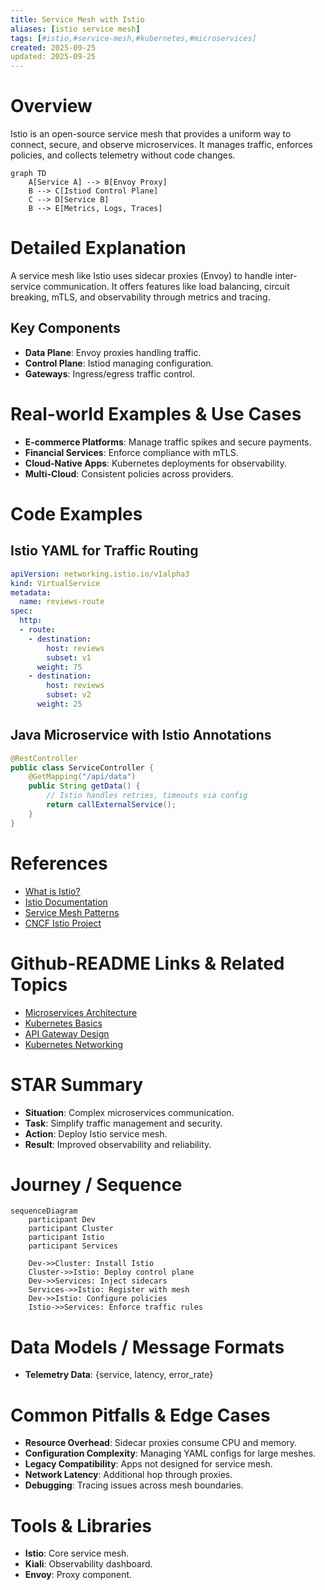 ```yaml
---
title: Service Mesh with Istio
aliases: [istio service mesh]
tags: [#istio,#service-mesh,#kubernetes,#microservices]
created: 2025-09-25
updated: 2025-09-25
---
```


# Overview

Istio is an open-source service mesh that provides a uniform way to connect, secure, and observe microservices. It manages traffic, enforces policies, and collects telemetry without code changes.

```mermaid
graph TD
    A[Service A] --> B[Envoy Proxy]
    B --> C[Istiod Control Plane]
    C --> D[Service B]
    B --> E[Metrics, Logs, Traces]
```

# Detailed Explanation

A service mesh like Istio uses sidecar proxies (Envoy) to handle inter-service communication. It offers features like load balancing, circuit breaking, mTLS, and observability through metrics and tracing.

## Key Components
- **Data Plane**: Envoy proxies handling traffic.
- **Control Plane**: Istiod managing configuration.
- **Gateways**: Ingress/egress traffic control.

# Real-world Examples & Use Cases

- **E-commerce Platforms**: Manage traffic spikes and secure payments.
- **Financial Services**: Enforce compliance with mTLS.
- **Cloud-Native Apps**: Kubernetes deployments for observability.
- **Multi-Cloud**: Consistent policies across providers.

# Code Examples

## Istio YAML for Traffic Routing
```yaml
apiVersion: networking.istio.io/v1alpha3
kind: VirtualService
metadata:
  name: reviews-route
spec:
  http:
  - route:
    - destination:
        host: reviews
        subset: v1
      weight: 75
    - destination:
        host: reviews
        subset: v2
      weight: 25
```

## Java Microservice with Istio Annotations
```java
@RestController
public class ServiceController {
    @GetMapping("/api/data")
    public String getData() {
        // Istio handles retries, timeouts via config
        return callExternalService();
    }
}
```

# References

- [What is Istio?](https://istio.io/latest/docs/concepts/what-is-istio/)
- [Istio Documentation](https://istio.io/latest/docs/)
- [Service Mesh Patterns](https://www.oreilly.com/library/view/service-mesh-patterns/9781492086440/)
- [CNCF Istio Project](https://www.cncf.io/projects/istio/)

# Github-README Links & Related Topics

- [Microservices Architecture](../microservices-architecture/README.md)
- [Kubernetes Basics](../kubernetes-basics/README.md)
- [API Gateway Design](../api-gateway-design/README.md)
- [Kubernetes Networking](../kubernetes-networking/README.md)

# STAR Summary

- **Situation**: Complex microservices communication.
- **Task**: Simplify traffic management and security.
- **Action**: Deploy Istio service mesh.
- **Result**: Improved observability and reliability.

# Journey / Sequence

```mermaid
sequenceDiagram
    participant Dev
    participant Cluster
    participant Istio
    participant Services

    Dev->>Cluster: Install Istio
    Cluster->>Istio: Deploy control plane
    Dev->>Services: Inject sidecars
    Services->>Istio: Register with mesh
    Dev->>Istio: Configure policies
    Istio->>Services: Enforce traffic rules
```

# Data Models / Message Formats

- **Telemetry Data**: {service, latency, error_rate}

# Common Pitfalls & Edge Cases

- **Resource Overhead**: Sidecar proxies consume CPU and memory.
- **Configuration Complexity**: Managing YAML configs for large meshes.
- **Legacy Compatibility**: Apps not designed for service mesh.
- **Network Latency**: Additional hop through proxies.
- **Debugging**: Tracing issues across mesh boundaries.

# Tools & Libraries

- **Istio**: Core service mesh.
- **Kiali**: Observability dashboard.
- **Envoy**: Proxy component.